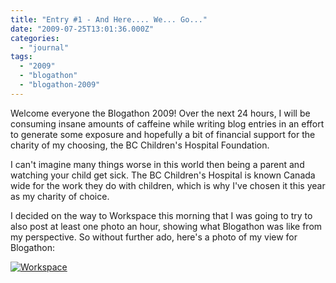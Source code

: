 ```yaml
---
title: "Entry #1 - And Here.... We... Go..."
date: "2009-07-25T13:01:36.000Z"
categories: 
  - "journal"
tags: 
  - "2009"
  - "blogathon"
  - "blogathon-2009"
---
```


Welcome everyone the Blogathon 2009! Over the next 24 hours, I will be consuming insane amounts of caffeine while writing blog entries in an effort to generate some exposure and hopefully a bit of financial support for the charity of my choosing, the BC Children's Hospital Foundation.

I can't imagine many things worse in this world then being a parent and watching your child get sick. The BC Children's Hospital is known Canada wide for the work they do with children, which is why I've chosen it this year as my charity of choice.

I decided on the way to Workspace this morning that I was going to try to also post at least one photo an hour, showing what Blogathon was like from my perspective. So without further ado, here's a photo of my view for Blogathon:

[![Workspace](http://farm4.static.flickr.com/3471/3754204717_da9130e01f.jpg?v=0)](http://www.flickr.com/photos/duanestorey/3754204717/in/set-72157621821295124/)
